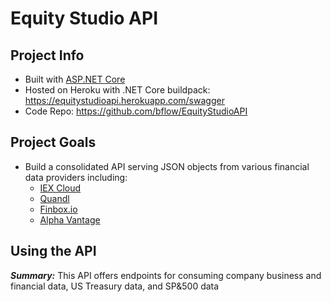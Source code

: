 # Equity Studio API

## Project Info
- Built with [ASP.NET Core](https://docs.microsoft.com/en-us/aspnet/core/?view=aspnetcore-2.2) 
- Hosted on Heroku with .NET Core buildpack: https://equitystudioapi.herokuapp.com/swagger
- Code Repo: https://github.com/bflow/EquityStudioAPI

## Project Goals
- Build a consolidated API serving JSON objects from various financial data providers including: 
  - [IEX Cloud](https://iexcloud.io/docs/api/) 
  - [Quandl](https://www.quandl.com/search?filters=%5B%22Free%22%5D)
  - [Finbox.io](https://finbox.com/)
  - [Alpha Vantage](https://www.alphavantage.co/documentation/)

## Using the API
**_Summary:_** 
This API offers endpoints for consuming company business and financial data, US Treasury data, and SP&500 data
